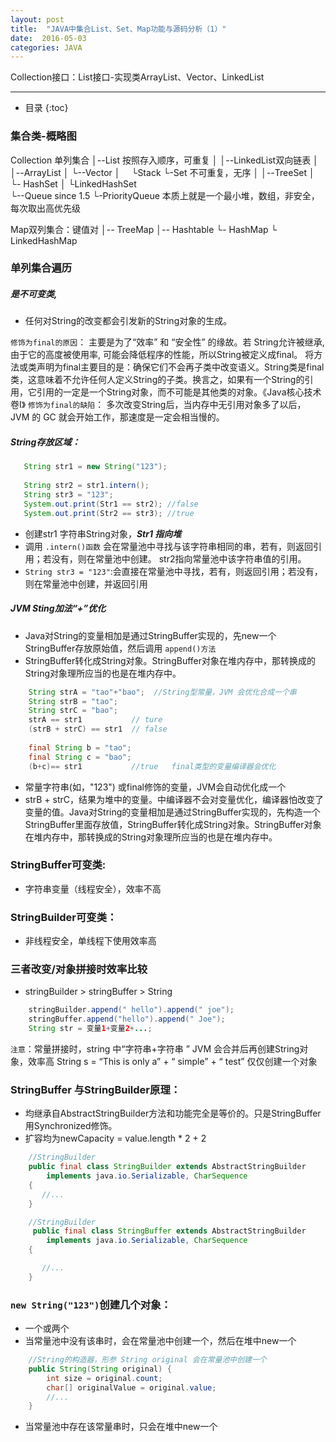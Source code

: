 ```yaml
---
layout: post
title:  "JAVA中集合List、Set、Map功能与源码分析（1）"
date:  2016-05-03
categories: JAVA
---
```


Collection接口：List接口-实现类ArrayList、Vector、LinkedList 

---

- 目录
{:toc}

### 集合类-概略图

Collection 单列集合
│--List 按照存入顺序，可重复
│   │--LinkedList双向链表
│   │--ArrayList
│   └--Vector 
│　     └Stack 
└-Set  不可重复，无序
│	   │--TreeSet
│	   └- HashSet
│         └LinkedHashSet        
└--Queue since 1.5
└-PriorityQueue 本质上就是一个最小堆，数组，非安全，每次取出高优先级

Map双列集合：键值对 
  │-- TreeMap
│-- Hashtable 
└-  HashMap
     └ LinkedHashMap

### 单列集合遍历



##### __是不可变类__,
- 任何对String的改变都会引发新的String对象的生成。

`修饰为final的原因`：
主要是为了“效率” 和 “安全性” 的缘故。若 String允许被继承, 由于它的高度被使用率, 可能会降低程序的性能，所以String被定义成final。
将方法或类声明为final主要目的是：确保它们不会再子类中改变语义。String类是final类，这意味着不允许任何人定义String的子类。换言之，如果有一个String的引用，它引用的一定是一个String对象，而不可能是其他类的对象。《Java核心技术 卷I》
`修饰为final的缺陷`：
多次改变String后，当内存中无引用对象多了以后， JVM 的 GC 就会开始工作，那速度是一定会相当慢的。

##### String存放区域：
```java
   String str1 = new String("123");
   
   String str2 = str1.intern();
   String str3 = "123";
   System.out.print(Str1 == str2); //false
   System.out.print(Str2 == str3); //true  
```
- 创建str1 字符串String对象，___Str1 指向堆___
- 调用 `.intern()函数` 会在常量池中寻找与该字符串相同的串，若有，则返回引用；若没有，则在常量池中创建。
str2指向常量池中该字符串值的引用。
- `String str3 = "123"`:会直接在常量池中寻找，若有，则返回引用；若没有，则在常量池中创建，并返回引用

##### JVM Sting加法“+”优化
- Java对String的变量相加是通过StringBuffer实现的，先new一个StringBuffer存放原始值，然后调用 `append()方法`
- StringBuffer转化成String对象。StringBuffer对象在堆内存中，那转换成的String对象理所应当的也是在堆内存中。

```java
	String strA = "tao"+"bao";  //String型常量，JVM 会优化合成一个串
	String strB = "tao";
	String strC = "bao";
	strA == str1           // ture
	(strB + strC) == str1  // false
	
	final String b = "tao";
	final String c = "bao";
	(b+c)== str1           //true   final类型的变量编译器会优化
```
- 常量字符串(如，"123") 或final修饰的变量，JVM会自动优化成一个
- strB + strC，结果为堆中的变量。中编译器不会对变量优化，编译器怕改变了变量的值。Java对String的变量相加是通过StringBuffer实现的，先构造一个StringBuffer里面存放值，StringBuffer转化成String对象。StringBuffer对象在堆内存中，那转换成的String对象理所应当的也是在堆内存中。

### StringBuffer可变类:
- 字符串变量（线程安全），效率不高

### StringBuilder可变类：
- 非线程安全，单线程下使用效率高

### 三者改变/对象拼接时效率比较
- stringBuilder > stringBuffer > String

```java
	stringBuilder.append(" hello").append(" joe");
	stringBuffer.append("hello").append(" Joe");
	String str = 变量1+变量2+...;
```
`注意`：常量拼接时，string 中“字符串+字符串 ” JVM 会合并后再创建String对象，效率高
String s = “This is only a” + “ simple” + “ test” 仅仅创建一个对象

### StringBuffer 与StringBuilder原理：
- 均继承自AbstractStringBuilder方法和功能完全是等价的。只是StringBuffer 用Synchronized修饰。
- 扩容均为newCapacity = value.length * 2 + 2

```java
    //StringBuilder
	public final class StringBuilder extends AbstractStringBuilder
		implements java.io.Serializable, CharSequence
	{
	   //...
	}
```
```java
    //StringBuilder
	 public final class StringBuffer extends AbstractStringBuilder
		implements java.io.Serializable, CharSequence
	{

	   //...
	}
```

### `new String("123")`创建几个对象：
- 一个或两个
- 当常量池中没有该串时，会在常量池中创建一个，然后在堆中new一个

```java
    //String的构造器，形参 String original 会在常量池中创建一个
	public String(String original) {
		int size = original.count;
		char[] originalValue = original.value;
		//...
	}
```

- 当常量池中存在该常量串时，只会在堆中new一个
